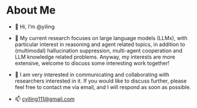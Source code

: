 # About Me
- 👋 Hi, I’m @yiling

- 🌱 My current research focuses on large language models (LLMx), with particular interest in reasoning and agent related topics, in addition to (multimodal) hallucination suppression, multi-agent cooperation and LLM knowledge related problems. Anyway, my interests are more extensive, welcome to discuss some interesting work together!
- 💞️ I am very interested in communicating and collaborating with researchers interested in it. If you would like to discuss further, please feel free to contact me via email, and I will respond as soon as possible. 
- 📫 cyiling111@gmail.com 

<!---
Iriseve/Iriseve is a ✨ special ✨ repository because its `README.md` (this file) appears on your GitHub profile.
You can click the Preview link to take a look at your changes.
--->
